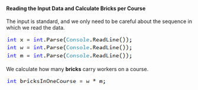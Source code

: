 #### Reading the Input Data and Calculate Bricks per Course

The input is standard, and we only need to be careful about the sequence in which we read the data.

![](/assets/chapter-8-1-images/02.Bricks-01.png)

We calculate how many **bricks** carry workers on a course.

![](/assets/chapter-8-1-images/02.Bricks-02.png)
